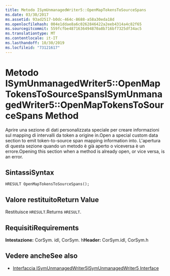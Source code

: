 ```yaml
---
title: Metodo ISymUnmanagedWriter5::OpenMapTokensToSourceSpans
ms.date: 03/30/2017
ms.assetid: 93ad2517-b0dc-464c-8688-a58a30eda18d
ms.openlocfilehash: 004e1ddae8a6c0262846422a2eeb4314a4c82f65
ms.sourcegitcommit: 559fcfbe4871636494870a8b716bf7325df34ac5
ms.translationtype: MT
ms.contentlocale: it-IT
ms.lasthandoff: 10/30/2019
ms.locfileid: "73121617"
---
```

# <a name="isymunmanagedwriter5openmaptokenstosourcespans-method"></a><span data-ttu-id="4396f-102">Metodo ISymUnmanagedWriter5::OpenMapTokensToSourceSpans</span><span class="sxs-lookup"><span data-stu-id="4396f-102">ISymUnmanagedWriter5::OpenMapTokensToSourceSpans Method</span></span>
<span data-ttu-id="4396f-103">Aprire una sezione di dati personalizzata speciale per creare informazioni sul mapping di intervalli da token a origine in.</span><span class="sxs-lookup"><span data-stu-id="4396f-103">Open a special custom data section to emit token-to-source span mapping information into.</span></span> <span data-ttu-id="4396f-104">L'apertura di questa sezione quando un metodo è già aperto o viceversa è un errore.</span><span class="sxs-lookup"><span data-stu-id="4396f-104">Opening this section when a method is already open, or vice versa, is an error.</span></span>  
  
## <a name="syntax"></a><span data-ttu-id="4396f-105">Sintassi</span><span class="sxs-lookup"><span data-stu-id="4396f-105">Syntax</span></span>  
  
```idl  
HRESULT OpenMapTokensToSourceSpans();  
```  
  
## <a name="return-value"></a><span data-ttu-id="4396f-106">Valore restituito</span><span class="sxs-lookup"><span data-stu-id="4396f-106">Return Value</span></span>  
 <span data-ttu-id="4396f-107">Restituisce `HRESULT`.</span><span class="sxs-lookup"><span data-stu-id="4396f-107">Returns `HRESULT`.</span></span>  
  
## <a name="requirements"></a><span data-ttu-id="4396f-108">Requisiti</span><span class="sxs-lookup"><span data-stu-id="4396f-108">Requirements</span></span>  
 <span data-ttu-id="4396f-109">**Intestazione:** CorSym. idl, CorSym. h</span><span class="sxs-lookup"><span data-stu-id="4396f-109">**Header:** CorSym.idl, CorSym.h</span></span>  
  
## <a name="see-also"></a><span data-ttu-id="4396f-110">Vedere anche</span><span class="sxs-lookup"><span data-stu-id="4396f-110">See also</span></span>

- [<span data-ttu-id="4396f-111">Interfaccia ISymUnmanagedWriter5</span><span class="sxs-lookup"><span data-stu-id="4396f-111">ISymUnmanagedWriter5 Interface</span></span>](../../../../docs/framework/unmanaged-api/diagnostics/isymunmanagedwriter5-interface.md)

